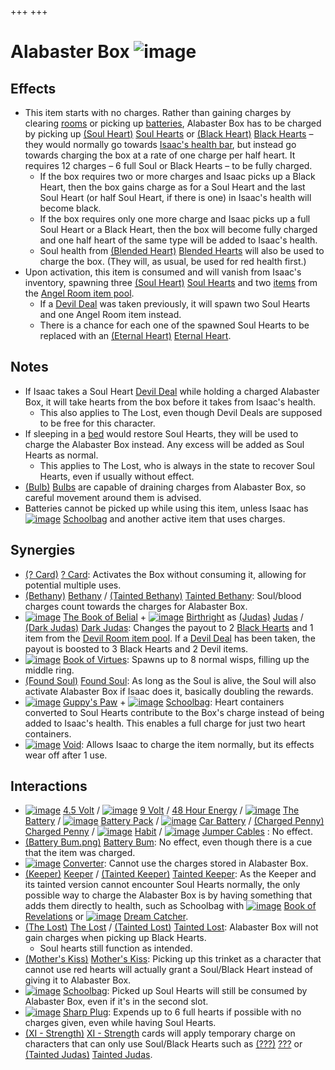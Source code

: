 +++
+++

 # Alabaster Box ![image](/image/Alabaster_Box.png) 

Effects
---------


* This item starts with no charges. Rather than gaining charges by clearing [rooms](/wiki/Rooms "Rooms") or picking up [batteries](/wiki/Batteries "Batteries"), Alabaster Box has to be charged by picking up [(Soul Heart)](/wiki/Soul_Heart "Soul Heart") [Soul Hearts](/wiki/Soul_Heart "Soul Heart") or [(Black Heart)](/wiki/Black_Heart "Black Heart") [Black Hearts](/wiki/Black_Heart "Black Heart") – they would normally go towards [Isaac's health bar](/wiki/Health "Health"), but instead go towards charging the box at a rate of one charge per half heart. It requires 12 charges – 6 full Soul or Black Hearts – to be fully charged.
	+ If the box requires two or more charges and Isaac picks up a Black Heart, then the box gains charge as for a Soul Heart and the last Soul Heart (or half Soul Heart, if there is one) in Isaac's health will become black.
	+ If the box requires only one more charge and Isaac picks up a full Soul Heart or a Black Heart, then the box will become fully charged and one half heart of the same type will be added to Isaac's health.
	+ Soul health from [(Blended Heart)](/wiki/Blended_Heart "Blended Heart") [Blended Hearts](/wiki/Blended_Heart "Blended Heart") will also be used to charge the box. (They will, as usual, be used for red health first.)
* Upon activation, this item is consumed and will vanish from Isaac's inventory, spawning three [(Soul Heart)](/wiki/Soul_Heart "Soul Heart") [Soul Hearts](/wiki/Soul_Heart "Soul Heart") and two [items](/wiki/Items "Items") from the [Angel Room item pool](/wiki/Angel_Room_(Item_Pool) "Angel Room (Item Pool)").
	+ If a [Devil Deal](/wiki/Devil_Room "Devil Room") was taken previously, it will spawn two Soul Hearts and one Angel Room item instead.
	+ There is a chance for each one of the spawned Soul Hearts to be replaced with an [(Eternal Heart)](/wiki/Eternal_Heart "Eternal Heart") [Eternal Heart](/wiki/Eternal_Heart "Eternal Heart").


Notes
-------


* If Isaac takes a Soul Heart [Devil Deal](/wiki/Devil_Room "Devil Room") while holding a charged Alabaster Box, it will take hearts from the box before it takes from Isaac's health.
	+ This also applies to The Lost, even though Devil Deals are supposed to be free for this character.
* If sleeping in a [bed](/wiki/Bed "Bed") would restore Soul Hearts, they will be used to charge the Alabaster Box instead. Any excess will be added as Soul Hearts as normal.
	+ This applies to The Lost, who is always in the state to recover Soul Hearts, even if usually without effect.
* [(Bulb)](/wiki/Sucker#Bulb "Bulb") [Bulbs](/wiki/Sucker#Bulb "Sucker") are capable of draining charges from Alabaster Box, so careful movement around them is advised.
* Batteries cannot be picked up while using this item, unless Isaac has [![image](/image/Schoolbag.png)](/wiki/Schoolbag "Schoolbag") [Schoolbag](/wiki/Schoolbag "Schoolbag") and another active item that uses charges.


Synergies
-----------


* [(? Card)](/wiki/%3F_Card "? Card") [? Card](/wiki/%3F_Card "? Card"): Activates the Box without consuming it, allowing for potential multiple uses.
* [(Bethany)](/wiki/Bethany "Bethany") [Bethany](/wiki/Bethany "Bethany") /  [(Tainted Bethany)](/wiki/Tainted_Bethany "Tainted Bethany") [Tainted Bethany](/wiki/Tainted_Bethany "Tainted Bethany"): Soul/blood charges count towards the charges for Alabaster Box.
* [![image](/image/The_Book_of_Belial.png)](/wiki/The_Book_of_Belial "The Book of Belial") [The Book of Belial](/wiki/The_Book_of_Belial "The Book of Belial") + [![image](/image/Birthright.png)](/wiki/Birthright "Birthright") [Birthright](/wiki/Birthright "Birthright") as  [(Judas)](/wiki/Judas "Judas") [Judas](/wiki/Judas "Judas") /  [(Dark Judas)](/wiki/Dark_Judas "Dark Judas") [Dark Judas](/wiki/Dark_Judas "Dark Judas"): Changes the payout to 2 [Black Hearts](/wiki/Hearts#Black_Heart "Hearts") and 1 item from the [Devil Room item pool](/wiki/Devil_Room_(Item_Pool) "Devil Room (Item Pool)"). If a [Devil Deal](/wiki/Devil_Deal "Devil Deal") has been taken, the payout is boosted to 3 Black Hearts and 2 Devil items.
* [![image](/image/Book_of_Virtues.png)](/wiki/Book_of_Virtues "Book of Virtues") [Book of Virtues](/wiki/Book_of_Virtues "Book of Virtues"): Spawns up to 8 normal wisps, filling up the middle ring.
* [(Found Soul)](/wiki/Found_Soul "Found Soul") [Found Soul](/wiki/Found_Soul "Found Soul"): As long as the Soul is alive, the Soul will also activate Alabaster Box if Isaac does it, basically doubling the rewards.
* [![image](/image/Guppy%27s_Paw.png)](/wiki/Guppy%27s_Paw "Guppy's Paw") [Guppy's Paw](/wiki/Guppy%27s_Paw "Guppy's Paw") + [![image](/image/Schoolbag.png)](/wiki/Schoolbag "Schoolbag") [Schoolbag](/wiki/Schoolbag "Schoolbag"): Heart containers converted to Soul Hearts contribute to the Box's charge instead of being added to Isaac's health. This enables a full charge for just two heart containers.
* [![image](/image/Void.png)](/wiki/Void "Void") [Void](/wiki/Void "Void"): Allows Isaac to charge the item normally, but its effects wear off after 1 use.


Interactions
--------------


* [![image](/image/4.5_Volt.png)](/wiki/4.5_Volt "4.5 Volt") [4.5 Volt](/wiki/4.5_Volt "4.5 Volt") / [![image](/image/9_Volt.png)](/wiki/9_Volt "9 Volt") [9 Volt](/wiki/9_Volt "9 Volt") / [48 Hour Energy](/wiki/48_Hour_Energy "48 Hour Energy") / [![image](/image/The_Battery.png)](/wiki/The_Battery "The Battery") [The Battery](/wiki/The_Battery "The Battery") / [![image](/image/Battery_Pack.png)](/wiki/Battery_Pack "Battery Pack") [Battery Pack](/wiki/Battery_Pack "Battery Pack") / [![image](/image/Car_Battery.png)](/wiki/Car_Battery "Car Battery") [Car Battery](/wiki/Car_Battery "Car Battery") / [(Charged Penny)](/wiki/Charged_Penny "Charged Penny") [Charged Penny](/wiki/Charged_Penny "Charged Penny") / [![image](/image/Habit.png)](/wiki/Habit "Habit") [Habit](/wiki/Habit "Habit") / [![image](/image/Jumper_Cables.png)](/wiki/Jumper_Cables "Jumper Cables") [Jumper Cables](/wiki/Jumper_Cables "Jumper Cables") : No effect.
* [(Battery Bum.png)](https://static.wikia.nocookie.net/bindingofisaacre_gamepedia/images/b/b9/Battery_Bum.png/revision/latest?cb=20210824102857) [Battery Bum](/wiki/Beggar#Battery_Bum "Beggar"): No effect, even though there is a cue that the item was charged.
* [![image](/image/Converter.png)](/wiki/Converter "Converter") [Converter](/wiki/Converter "Converter"): Cannot use the charges stored in Alabaster Box.
* [(Keeper)](/wiki/Keeper "Keeper") [Keeper](/wiki/Keeper "Keeper") /  [(Tainted Keeper)](/wiki/Tainted_Keeper "Tainted Keeper") [Tainted Keeper](/wiki/Tainted_Keeper "Tainted Keeper"): As the Keeper and its tainted version cannot encounter Soul Hearts normally, the only possible way to charge the Alabaster Box is by having something that adds them directly to health, such as Schoolbag with [![image](/image/Book_of_Revelations.png)](/wiki/Book_of_Revelations "Book of Revelations") [Book of Revelations](/wiki/Book_of_Revelations "Book of Revelations") or [![image](/image/Dream_Catcher.png)](/wiki/Dream_Catcher "Dream Catcher") [Dream Catcher](/wiki/Dream_Catcher "Dream Catcher").
* [(The Lost)](/wiki/The_Lost "The Lost") [The Lost](/wiki/The_Lost "The Lost") /  [(Tainted Lost)](/wiki/Tainted_Lost "Tainted Lost") [Tainted Lost](/wiki/Tainted_Lost "Tainted Lost"): Alabaster Box will not gain charges when picking up Black Hearts.
	+ Soul hearts still function as intended.
* [(Mother's Kiss)](/wiki/Mother%27s_Kiss "Mother's Kiss") [Mother's Kiss](/wiki/Mother%27s_Kiss "Mother's Kiss"): Picking up this trinket as a character that cannot use red hearts will actually grant a Soul/Black Heart instead of giving it to Alabaster Box.
* [![image](/image/Schoolbag.png)](/wiki/Schoolbag "Schoolbag") [Schoolbag](/wiki/Schoolbag "Schoolbag"): Picked up Soul Hearts will still be consumed by Alabaster Box, even if it's in the second slot.
* [![image](/image/Sharp_Plug.png)](/wiki/Sharp_Plug "Sharp Plug") [Sharp Plug](/wiki/Sharp_Plug "Sharp Plug"): Expends up to 6 full hearts if possible with no charges given, even while having Soul Hearts.
* [(XI - Strength)](/wiki/Cards_and_Runes "XI - Strength") [XI - Strength](/wiki/Cards_and_Runes "Cards and Runes") cards will apply temporary charge on characters that can only use Soul/Black Hearts such as  [(???)](/wiki/%3F%3F%3F_(Character) "???") [???](/wiki/%3F%3F%3F_(Character) "??? (Character)") or  [(Tainted Judas)](/wiki/Tainted_Judas "Tainted Judas") [Tainted Judas](/wiki/Tainted_Judas "Tainted Judas").


